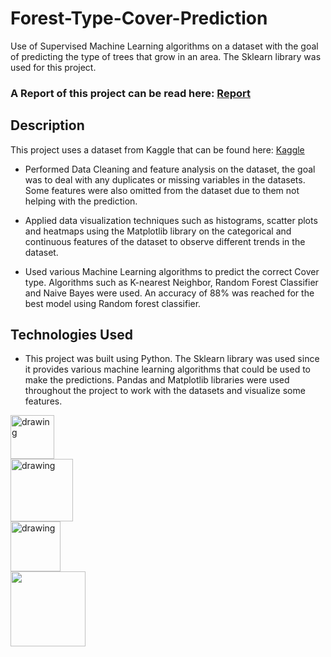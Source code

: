 # Forest-Type-Cover-Prediction
Use of Supervised Machine Learning algorithms on a dataset with the goal of predicting the type of trees that grow in an area. The Sklearn library was used for this project.

### A Report of this project can be read here: [Report](https://drive.google.com/file/d/1K5JFkJO2uCEQaYCxL6y7SlvZlYuPzXIf/view)


## Description

This project uses a dataset from Kaggle that can be found here: [Kaggle](https://www.kaggle.com/c/forest-cover-type-prediction)


* Performed Data Cleaning and feature analysis on the dataset, the goal was to deal with any duplicates or missing variables in the datasets. Some features were also omitted from the dataset due to them not helping with the prediction.

* Applied data visualization techniques such as histograms, scatter plots and heatmaps using the Matplotlib library on the categorical and continuous features of the dataset to observe different trends in the dataset.

* Used various Machine Learning algorithms to predict the correct Cover type. Algorithms such as K-nearest Neighbor, Random Forest Classifier and Naive Bayes were used. An accuracy of 88% was reached for the best model using Random forest classifier.

## Technologies Used
* This project was built using Python. The Sklearn library was used since it provides various machine learning algorithms that could be used to make the predictions.
Pandas and Matplotlib libraries were used throughout the project to work with the datasets and visualize some features.
<div class="row">
  <div class="column">
    <img align="left" src="https://upload.wikimedia.org/wikipedia/commons/thumb/c/c3/Python-logo-notext.svg/640px-Python-logo-notext.svg.png" alt="drawing" width="70"/>
  </div>
  <div class="column">
    <img align="left" src="https://upload.wikimedia.org/wikipedia/commons/0/01/Created_with_Matplotlib-logo.svg" alt="drawing" width="100"/>
  </div>
  <div class="column">
    <img align="left" src=https://upload.wikimedia.org/wikipedia/commons/e/ed/Pandas_logo.svg" alt="drawing" width="80"/>
  </div>
  <div class="column">
    <img align="left" src="https://upload.wikimedia.org/wikipedia/commons/thumb/0/05/Scikit_learn_logo_small.svg/1920px-Scikit_learn_logo_small.svg.png" width="120"/>
  </div>
</div>
